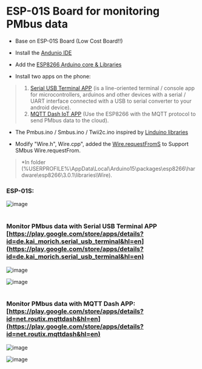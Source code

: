 # ESP-01S Board for monitoring PMbus data

* Base on ESP-01S Board (Low Cost Board!!) <br/>

* Install the [Andunio IDE](https://www.arduino.cc/en/software "https://www.arduino.cc/en/software") <br/>

* Add the [ESP8266 Arduino core & Libraries](https://github.com/esp8266/Arduino "https://github.com/esp8266/Arduino") <br/>

* Install two apps on the phone:
> 1. [Serial USB Terminal APP](https://play.google.com/store/apps/details?id=de.kai_morich.serial_usb_terminal&hl=en "https://play.google.com/store/apps/details?id=de.kai_morich.serial_usb_terminal&hl=en") (is a line-oriented terminal / console app for microcontrollers, arduinos and other devices with a serial / UART interface connected with a USB to serial converter to your android device).
> 2. [MQTT Dash IoT APP](https://play.google.com/store/apps/details?id=net.routix.mqttdash&hl=en "https://play.google.com/store/apps/details?id=net.routix.mqttdash&hl=en") (Use the ESP8266 with the MQTT protocol to send PMbus data to the cloud). <br/>

* The Pmbus.ino / Smbus.ino / Twii2c.ino inspired by [Linduino libraries](https://www.analog.com/en/design-center/evaluation-hardware-and-software/evaluation-development-platforms/linduino.html "https://www.analog.com/en/design-center/evaluation-hardware-and-software/evaluation-development-platforms/linduino.html") <br/>

* Modify "Wire.h", Wire.cpp", added the [Wire.requestFromS](https://github.com/Dafeng1980/PSU_PMbusMonitor/tree/master/doc/Wire "https://github.com/Dafeng1980/PSU_PMbusMonitor/tree/master/doc/Wire") to Support SMbus Wire.requestFrom. 
 >   \*In folder (%USERPROFILE%\AppData\Local\Arduino15\packages\esp8266\hardware\esp8266\3.0.1\libraries\Wire). <br/>

### ESP-01S:  <br/>
 
![image](https://github.com/Dafeng1980/PowerPMbusTools/raw/master/doc/esp-01s.jpg)   <br/> <br/>

### Monitor PMbus data with Serial USB Terminal APP [https://play.google.com/store/apps/details?id=de.kai_morich.serial_usb_terminal&hl=en](https://play.google.com/store/apps/details?id=de.kai_morich.serial_usb_terminal&hl=en)   <br/>

![image](https://github.com/Dafeng1980/PowerPMbusTools/raw/master/doc/connected.jpg) 

![image](https://github.com/Dafeng1980/PowerPMbusTools/raw/master/doc/pmbus_Serial.png)   <br/> <br/>

### Monitor PMbus data with MQTT Dash APP: [https://play.google.com/store/apps/details?id=net.routix.mqttdash&hl=en](https://play.google.com/store/apps/details?id=net.routix.mqttdash&hl=en) <br/>

![image](https://github.com/Dafeng1980/PowerPMbusTools/raw/master/doc/Mqtt_Phone.jpg)  

![image](https://github.com/Dafeng1980/PowerPMbusTools/raw/master/doc/pmbus_Mqtt.png)  <br/> <br/>





